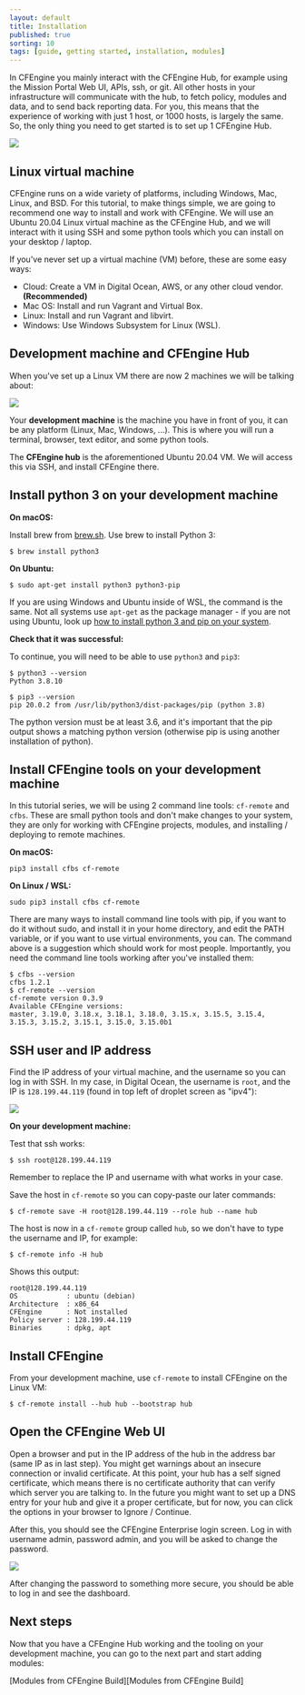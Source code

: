 ```yaml
---
layout: default
title: Installation
published: true
sorting: 10
tags: [guide, getting started, installation, modules]
---
```


In CFEngine you mainly interact with the CFEngine Hub, for example using the Mission Portal Web UI, APIs, ssh, or git.
All other hosts in your infrastructure will communicate with the hub, to fetch policy, modules and data, and to send back reporting data.
For you, this means that the experience of working with just 1 host, or 1000 hosts, is largely the same.
So, the only thing you need to get started is to set up 1 CFEngine Hub.

![](https://cfengine.com/images/overview/cfe-desktop.svg)

## Linux virtual machine

CFEngine runs on a wide variety of platforms, including Windows, Mac, Linux, and BSD.
For this tutorial, to make things simple, we are going to recommend one way to install and work with CFEngine.
We will use an Ubuntu 20.04 Linux virtual machine as the CFEngine Hub, and we will interact with it using SSH and some python tools which you can install on your desktop / laptop.

If you've never set up a virtual machine (VM) before, these are some easy ways:

* Cloud: Create a VM in Digital Ocean, AWS, or any other cloud vendor. **(Recommended)**
* Mac OS: Install and run Vagrant and Virtual Box.
* Linux: Install and run Vagrant and libvirt.
* Windows: Use Windows Subsystem for Linux (WSL).

## Development machine and CFEngine Hub

When you've set up a Linux VM there are now 2 machines we will be talking about:

![](machines.png)

Your **development machine** is the machine you have in front of you, it can be any platform (Linux, Mac, Windows, ...).
This is where you will run a terminal, browser, text editor, and some python tools.

The **CFEngine hub** is the aforementioned Ubuntu 20.04 VM.
We will access this via SSH, and install CFEngine there.

## Install python 3 on your development machine

**On macOS:**

Install brew from [brew.sh](https://brew.sh/).
Use brew to install Python 3:

```
$ brew install python3
```

**On Ubuntu:**

```
$ sudo apt-get install python3 python3-pip
```

If you are using Windows and Ubuntu inside of WSL, the command is the same.
Not all systems use `apt-get` as the package manager - if you are not using Ubuntu, look up [how to install python 3 and pip on your system](https://packaging.python.org/en/latest/tutorials/installing-packages/).

**Check that it was successful:**

To continue, you will need to be able to use `python3` and `pip3`:

```
$ python3 --version
Python 3.8.10
```

```
$ pip3 --version
pip 20.0.2 from /usr/lib/python3/dist-packages/pip (python 3.8)
```

The python version must be at least 3.6, and it's important that the pip output shows a matching python version (otherwise pip is using another installation of python).

## Install CFEngine tools on your development machine

In this tutorial series, we will be using 2 command line tools: `cf-remote` and `cfbs`.
These are small python tools and don't make changes to your system, they are only for working with CFEngine projects, modules, and installing / deploying to remote machines.

**On macOS:**

```
pip3 install cfbs cf-remote
```

**On Linux / WSL:**

```
sudo pip3 install cfbs cf-remote
```

There are many ways to install command line tools with pip, if you want to do it without sudo, and install it in your home directory, and edit the PATH variable, or if you want to use virtual environments, you can.
The command above is a suggestion which should work for most people.
Importantly, you need the command line tools working after you've installed them:

```
$ cfbs --version
cfbs 1.2.1
$ cf-remote --version
cf-remote version 0.3.9
Available CFEngine versions:
master, 3.19.0, 3.18.x, 3.18.1, 3.18.0, 3.15.x, 3.15.5, 3.15.4, 3.15.3, 3.15.2, 3.15.1, 3.15.0, 3.15.0b1
```

## SSH user and IP address

Find the IP address of your virtual machine, and the username so you can log in with SSH.
In my case, in Digital Ocean, the username is `root`, and the IP is `128.199.44.119` (found in top left of droplet screen as "ipv4"):

![](digital-ocean.png)

**On your development machine:**

Test that ssh works:

```
$ ssh root@128.199.44.119
```

Remember to replace the IP and username with what works in your case.

Save the host in `cf-remote` so you can copy-paste our later commands:

```
$ cf-remote save -H root@128.199.44.119 --role hub --name hub
```

The host is now in a `cf-remote` group called `hub`, so we don't have to type the username and IP, for example:

```
$ cf-remote info -H hub
```

Shows this output:

```
root@128.199.44.119
OS            : ubuntu (debian)
Architecture  : x86_64
CFEngine      : Not installed
Policy server : 128.199.44.119
Binaries      : dpkg, apt
```

## Install CFEngine

From your development machine, use `cf-remote` to install CFEngine on the Linux VM:

```
$ cf-remote install --hub hub --bootstrap hub
```

## Open the CFEngine Web UI

Open a browser and put in the IP address of the hub in the address bar (same IP as in last step).
You might get warnings about an insecure connection or invalid certificate.
At this point, your hub has a self signed certificate, which means there is no certificate authority that can verify which server you are talking to.
In the future you might want to set up a DNS entry for your hub and give it a proper certificate, but for now, you can click the options in your browser to Ignore / Continue.

After this, you should see the CFEngine Enterprise login screen.
Log in with username admin, password admin, and you will be asked to change the password.

![](mp-login.png)

After changing the password to something more secure, you should be able to log in and see the dashboard.

## Next steps

Now that you have a CFEngine Hub working and the tooling on your development machine, you can go to the next part and start adding modules:

[Modules from CFEngine Build][Modules from CFEngine Build]
